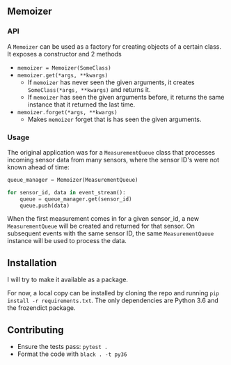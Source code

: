 ## Memoizer

### API

A `Memoizer` can be used as a factory for creating objects of a certain class.
It exposes a constructor and 2 methods

* `memoizer = Memoizer(SomeClass)`
* `memoizer.get(*args, **kwargs)`
    * If `memoizer` has never seen the given arguments, it creates `SomeClass(*args, **kwargs)` and returns it.
    * If `memoizer` has seen the given arguments before, it returns the same instance that it returned the last time.
* `memoizer.forget(*args, **kwargs)`
    * Makes `memoizer` forget that is has seen the given arguments.

### Usage

The original application was for a `MeasurementQueue` class that processes incoming sensor data from many sensors,
where the sensor ID's were not known ahead of time:

```python
queue_manager = Memoizer(MeasurementQueue)

for sensor_id, data in event_stream():
    queue = queue_manager.get(sensor_id)
    queue.push(data)
```

When the first measurement comes in for a given sensor_id, a new `MeasurementQueue` will be created and returned for
that sensor. On subsequent events with the same sensor ID, the same `MeasurementQueue` instance will be
used to process the data.

## Installation

I will try to make it available as a package.

For now, a local copy can be installed by cloning the repo and running `pip install -r requirements.txt`.
The only dependencies are Python 3.6 and the frozendict package.

## Contributing

* Ensure the tests pass: `pytest .`
* Format the code with `black . -t py36`
